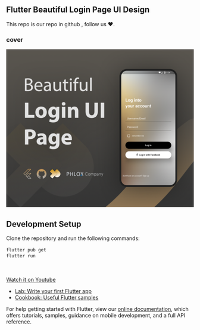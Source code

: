 ## Flutter Beautiful Login Page UI Design 

This repo is our repo in github , follow us ❤.

### cover

![Alt text](./assets/images/phlox.png?raw=true "Optional Title")

## Development Setup
Clone the repository and run the following commands:

```
flutter pub get
flutter run
```

<br><br>
[Watch it on Youtube](https://youtube.com)


- [Lab: Write your first Flutter app](https://flutter.dev/docs/get-started/codelab)
- [Cookbook: Useful Flutter samples](https://flutter.dev/docs/cookbook)

For help getting started with Flutter, view our
[online documentation](https://flutter.dev/docs), which offers tutorials,
samples, guidance on mobile development, and a full API reference.
